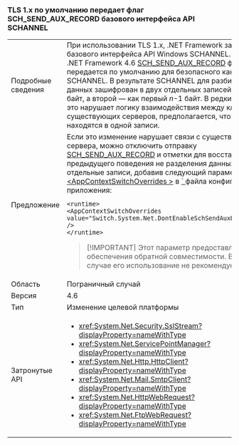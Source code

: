 ### <a name="tls-1x-by-default-passes-the-schsendauxrecord-flag-to-the-underlying-schannel-api"></a>TLS 1.x по умолчанию передает флаг SCH_SEND_AUX_RECORD базового интерфейса API SCHANNEL

|   |   |
|---|---|
|Подробные сведения|При использовании TLS 1.x, .NET Framework зависит от базового интерфейса API Windows SCHANNEL. Начиная с .NET Framework 4.6 [SCH_SEND_AUX_RECORD](https://msdn.microsoft.com/library/windows/desktop/aa379810.aspx) флаг передается по умолчанию для безопасного канала SCHANNEL. В результате SCHANNEL для разбиения данных зашифрован в двух отдельных записей, как один байт, а второй — как первый <em>n</em>-1 байт. В редких случаях это нарушает логику взаимодействия между клиентами и существующих серверов, предполагается, что данные находятся в одной записи.|
|Предложение|Если это изменение нарушает связи с существующего сервера, можно отключить отправку [SCH_SEND_AUX_RECORD](https://msdn.microsoft.com/library/windows/desktop/aa379810.aspx) и отметки для восстановления предыдущего поведения не разделения данных на отдельные записи, добавив следующий параметр для [ \<AppContextSwitchOverrides >](~/docs/framework/configure-apps/file-schema/runtime/appcontextswitchoverrides-element.md) в [ ` ](~/docs/framework/configure-apps/file-schema/runtime/runtime-element.md) файла конфигурации приложения:<pre><code class="language-xml">&lt;runtime&gt;&#13;&#10;&lt;AppContextSwitchOverrides&#13;&#10;value=&quot;Switch.System.Net.DontEnableSchSendAuxRecord=true&quot; /&gt;&#13;&#10;&lt;/runtime&gt;&#13;&#10;</code></pre> <blockquote> [!IMPORTANT] Этот параметр предоставляется для обеспечения обратной совместимости. В противном случае его использование не рекомендуется.</blockquote> |
|Область|Пограничный случай|
|Версия|4.6|
|Тип|Изменение целевой платформы|
|Затронутые API|<ul><li><xref:System.Net.Security.SslStream?displayProperty=nameWithType></li><li><xref:System.Net.ServicePointManager?displayProperty=nameWithType></li><li><xref:System.Net.Http.HttpClient?displayProperty=nameWithType></li><li><xref:System.Net.Mail.SmtpClient?displayProperty=nameWithType></li><li><xref:System.Net.HttpWebRequest?displayProperty=nameWithType></li><li><xref:System.Net.FtpWebRequest?displayProperty=nameWithType></li></ul>|

